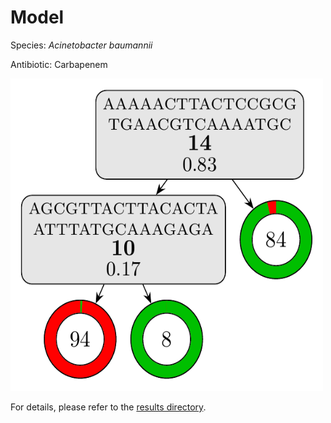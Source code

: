 
# Model

Species: *Acinetobacter baumannii*

Antibiotic: Carbapenem

<a href="./model.pdf"><img src="./model.png" width=500 height=500 /></a>

For details, please refer to the [results directory](../../../../../results/cart_b/acinetobacter%20baumannii/carbapenem/repeat_6/).

